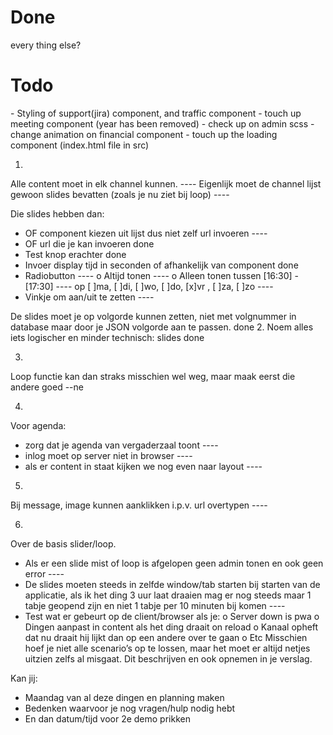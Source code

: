 <h1>Done</h1>
 every thing else?
<h1>Todo</h1>
 - Styling of support(jira) component, and traffic component
 - touch up meeting component (year has been removed)
 - check up on admin scss
 - change animation on financial component
 - touch up the loading component (index.html file in src)



 1.
Alle content moet in elk channel kunnen.                                                                                    ----
Eigenlijk moet de channel lijst gewoon slides bevatten (zoals je nu ziet bij loop)                                          ----

Die slides hebben dan:
-	OF component kiezen uit lijst dus niet zelf url invoeren                                                                ----
-	OF url die je kan invoeren                                                                                              done
-	Test knop erachter                                                                                                      done
-	Invoer display tijd in seconden of afhankelijk van component                                                            done
-	Radiobutton                                                                                                             ----
o	Altijd tonen                                                                                                            ----
o	Alleen tonen tussen [16:30]  - [17:30]                                                                                  ----
op [ ]ma, [ ]di, [ ]wo, [ ]do, [x]vr , [ ]za, [ ]zo                                                                         ----
-	Vinkje om aan/uit te zetten                                                                                             ----

De slides moet je op volgorde kunnen zetten, niet met volgnummer in database maar door je JSON volgorde aan te passen.      done
2.
Noem alles iets logischer en minder technisch: slides                                                                       done

3.
Loop functie kan dan straks misschien wel weg, maar maak eerst die andere goed                                              --ne

4.
Voor agenda:
-	zorg dat je agenda van vergaderzaal toont                                                                               ----
-	inlog moet op server niet in browser                                                                                    ----
-	als er content in staat kijken we nog even naar layout                                                                  ----

5.
Bij message, image kunnen aanklikken i.p.v. url overtypen                                                                   ----

6.
Over de basis slider/loop.
-	Als er een slide mist of loop is afgelopen geen admin tonen en ook geen error                                           ----
-	De slides moeten steeds in zelfde window/tab starten bij starten van de applicatie, als ik het ding 3 uur laat draaien
 mag er nog steeds maar 1 tabje geopend zijn en niet 1 tabje per 10 minuten bij komen                                       ----
-	Test wat er gebeurt op de client/browser als je:
o	Server down is                                                                                                          pwa
o	Dingen aanpast in content als het ding draait                                                                           on reload
o	Kanaal opheft dat nu draait                                                                                             hij lijkt dan op een andere over te gaan
o	Etc
Misschien hoef je niet alle scenario’s op te lossen, maar het moet er altijd netjes uitzien zelfs al misgaat. Dit beschrijven en ook opnemen in je verslag.

Kan jij:
-	Maandag van al deze dingen en planning maken
-	Bedenken waarvoor je nog vragen/hulp nodig hebt
-	En dan datum/tijd voor 2e demo prikken
